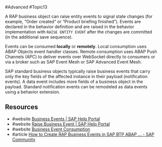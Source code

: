 #Advanced #Topic13

A RAP business object can raise entity events to signal state changes (for example, “Order created” or “Product briefing finished”). Events are declared in the behavior definition and are raised in the behavior implementation with `RAISE ENTITY EVENT` after the changes are committed (in the additional save sequence).

Events can be consumed **locally** or **remotely**. Local consumption uses ABAP Objects event handler classes. Remote consumption uses ABAP Push Channels (APC) to deliver events over WebSocket directly to consumers or via a broker such as SAP Event Mesh or SAP Advanced Event Mesh.

SAP standard business objects typically raise business events that carry only the key fields of the affected instance in their payload (notification events). A data event includes more fields of a business object in the payload. Standard notification events can be remodeled as data events using a behavior extension.
## Resources
- #website [Business Events | SAP Help Portal](https://help.sap.com/docs/abap-cloud/abap-rap/business-events?locale=en-US)
- #website [Raise Business Event | SAP Help Portal](https://help.sap.com/docs/abap-cloud/abap-rap/concept-business-events?locale=en-US)
- #website  [Business Event Consumption](https://help.sap.com/docs/abap-cloud/abap-rap/business-event-consumption?locale=en-US)
- #article [How to Create RAP Business Events in SAP BTP ABAP ... - SAP Community](https://community.sap.com/t5/technology-blog-posts-by-sap/how-to-create-rap-business-events-in-sap-btp-abap-environment/ba-p/13546199)